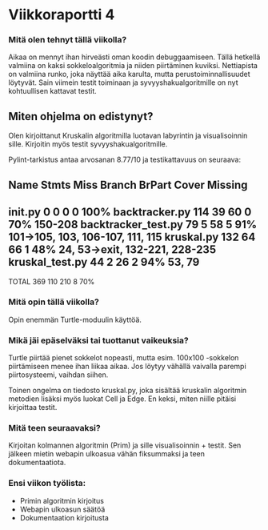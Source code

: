 # Viikkoraportti 4

### Mitä olen tehnyt tällä viikolla?

Aikaa on mennyt ihan hirveästi oman koodin debuggaamiseen. Tällä hetkellä valmiina on kaksi sokkeloalgoritmia ja niiden piirtäminen kuviksi. Nettiapista on valmiina runko, joka näyttää aika karulta, mutta perustoiminnallisuudet löytyvät. Sain viimein testit toiminaan ja syvyyshakualgoritmille on nyt kohtuullisen kattavat testit.


## Miten ohjelma on edistynyt?

Olen kirjoittanut Kruskalin algoritmilla luotavan labyrintin ja visualisoinnin sille. Kirjoitin myös testit syvyyshakualgoritmille.

Pylint-tarkistus antaa arvosanan 8.77/10 ja testikattavuus on seuraava:

Name                  Stmts   Miss Branch BrPart  Cover   Missing
-----------------------------------------------------------------
__init__.py               0      0      0      0   100%
backtracker.py          114     39     60      0    70%   150-208
backtracker_test.py      79      5     58      5    91%   101->105, 103, 106-107, 111, 115
kruskal.py              132     64     66      1    48%   24, 53->exit, 132-221, 228-235
kruskal_test.py          44      2     26      2    94%   53, 79
-----------------------------------------------------------------
TOTAL                   369    110    210      8    70%




### Mitä opin tällä viikolla?

Opin enemmän Turtle-moduulin käyttöä.


### Mikä jäi epäselväksi tai tuottanut vaikeuksia? 

Turtle piirtää pienet sokkelot nopeasti, mutta esim. 100x100 -sokkelon piirtämiseen menee ihan liikaa aikaa. Jos löytyy vähällä vaivalla parempi piirtosysteemi, vaihdan siihen.

Toinen ongelma on tiedosto kruskal.py, joka sisältää kruskalin algoritmin metodien lisäksi myös luokat Cell ja Edge. En keksi, miten niille pitäisi kirjoittaa testit.

### Mitä teen seuraavaksi?

Kirjoitan kolmannen algoritmin (Prim) ja sille visualisoinnin + testit. Sen jälkeen mietin webapin ulkoasua vähän fiksummaksi ja teen dokumentaatiota.


### Ensi viikon työlista:
- Primin algoritmin kirjoitus
- Webapin ulkoasun säätöä
- Dokumentaation kirjoitusta
